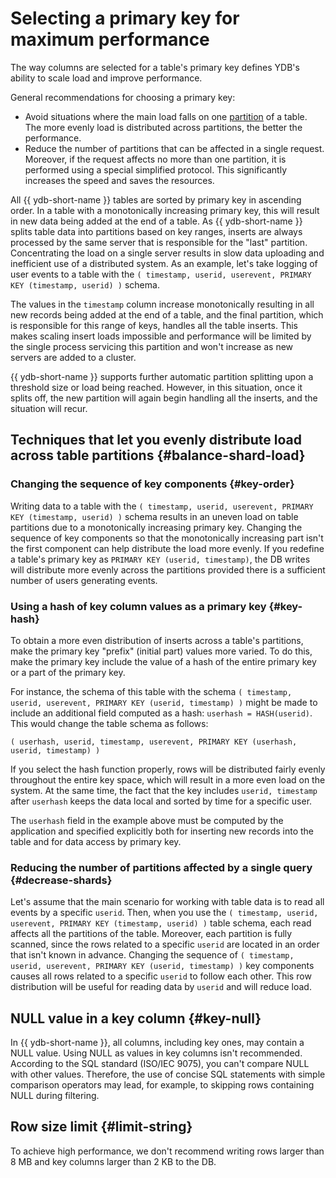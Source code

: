 # Selecting a primary key for maximum performance

The way columns are selected for a table's primary key defines YDB's ability to scale load and improve performance.

General recommendations for choosing a primary key:

* Avoid situations where the main load falls on one [partition](../../concepts/datamodel/table.md#partitioning) of a table. The more evenly load is distributed across partitions, the better the performance.
* Reduce the number of partitions that can be affected in a single request. Moreover, if the request affects no more than one partition, it is performed using a special simplified protocol. This significantly increases the speed and saves the resources.

All {{ ydb-short-name }} tables are sorted by primary key in ascending order. In a table with a monotonically increasing primary key, this will result in new data being added at the end of a table. As {{ ydb-short-name }} splits table data into partitions based on key ranges, inserts are always processed by the same server that is responsible for the "last" partition. Concentrating the load on a single server results in slow data uploading and inefficient use of a distributed system.
As an example, let's take logging of user events to a table with the ```( timestamp, userid, userevent, PRIMARY KEY (timestamp, userid) )``` schema.

The values in the ```timestamp``` column increase monotonically resulting in all new records being added at the end of a table, and the final partition, which is responsible for this range of keys, handles all the table inserts. This makes scaling insert loads impossible and performance will be limited by the single process servicing this partition and won't increase as new servers are added to a cluster.

{{ ydb-short-name }} supports further automatic partition splitting upon a threshold size or load being reached. However, in this situation, once it splits off, the new partition will again begin handling all the inserts, and the situation will recur.

## Techniques that let you evenly distribute load across table partitions {#balance-shard-load}

### Changing the sequence of key components {#key-order}

Writing data to a table with the ```( timestamp, userid, userevent, PRIMARY KEY (timestamp, userid) )``` schema results in an uneven load on table partitions due to a monotonically increasing primary key. Changing the sequence of key components so that the monotonically increasing part isn't the first component can help distribute the load more evenly. If you redefine a table's primary key as ```PRIMARY KEY (userid, timestamp)```, the DB writes will distribute more evenly across the partitions provided there is a sufficient number of users generating events.

### Using a hash of key column values as a primary key {#key-hash}

To obtain a more even distribution of inserts across a table's partitions, make the primary key "prefix" (initial part) values more varied. To do this, make the primary key include the value of a hash of the entire primary key or a part of the primary key.

For instance, the schema of this table with the schema ```( timestamp, userid, userevent, PRIMARY KEY (userid, timestamp) )``` might be made to include an additional field computed as a hash: ```userhash = HASH(userid)```. This would change the table schema as follows:

```
( userhash, userid, timestamp, userevent, PRIMARY KEY (userhash, userid, timestamp) )
```

If you select the hash function properly, rows will be distributed fairly evenly throughout the entire key space, which will result in a more even load on the system. At the same time, the fact that the key includes ```userid, timestamp``` after ```userhash``` keeps the data local and sorted by time for a specific user.

The ```userhash``` field in the example above must be computed by the application and specified explicitly both for inserting new records into the table and for data access by primary key.

### Reducing the number of partitions affected by a single query {#decrease-shards}

Let's assume that the main scenario for working with table data is to read all events by a specific ```userid```. Then, when you use the ```( timestamp, userid, userevent, PRIMARY KEY (timestamp, userid) )``` table schema, each read affects all the partitions of the table. Moreover, each partition is fully scanned, since the rows related to a specific ```userid``` are located in an order that isn't known in advance. Changing the sequence of ```( timestamp, userid, userevent, PRIMARY KEY (userid, timestamp) )``` key components causes all rows related to a specific ```userid``` to follow each other. This row distribution will be useful for reading data by ```userid``` and will reduce load.

## NULL value in a key column {#key-null}

In {{ ydb-short-name }}, all columns, including key ones, may contain a NULL value. Using NULL as values in key columns isn't recommended. According to the SQL standard (ISO/IEC&nbsp;9075), you can't compare NULL with other values. Therefore, the use of concise SQL statements with simple comparison operators may lead, for example, to skipping rows containing NULL during filtering.

## Row size limit {#limit-string}

To achieve high performance, we don't recommend writing rows larger than 8 MB and key columns larger than 2 KB to the DB.
